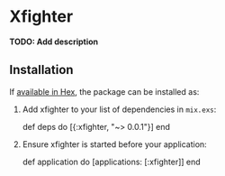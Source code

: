 # Xfighter

**TODO: Add description**

## Installation

If [available in Hex](https://hex.pm/docs/publish), the package can be installed as:

  1. Add xfighter to your list of dependencies in `mix.exs`:

        def deps do
          [{:xfighter, "~> 0.0.1"}]
        end

  2. Ensure xfighter is started before your application:

        def application do
          [applications: [:xfighter]]
        end

